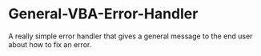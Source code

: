 # General-VBA-Error-Handler
A really simple error handler that gives a general message to the end user about how to fix an error.
